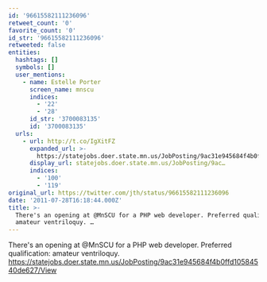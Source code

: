 ```yaml
---
id: '96615582111236096'
retweet_count: '0'
favorite_count: '0'
id_str: '96615582111236096'
retweeted: false
entities:
  hashtags: []
  symbols: []
  user_mentions:
    - name: Estelle Porter
      screen_name: mnscu
      indices:
        - '22'
        - '28'
      id_str: '3700083135'
      id: '3700083135'
  urls:
    - url: http://t.co/IgXitFZ
      expanded_url: >-
        https://statejobs.doer.state.mn.us/JobPosting/9ac31e945684f4b0ffd10584540de627/View
      display_url: statejobs.doer.state.mn.us/JobPosting/9ac…
      indices:
        - '100'
        - '119'
original_url: https://twitter.com/jth/status/96615582111236096
date: '2011-07-28T16:18:44.000Z'
title: >-
  There's an opening at @MnSCU for a PHP web developer. Preferred qualification:
  amateur ventriloquy. …
---
```


There's an opening at @MnSCU for a PHP web developer. Preferred qualification: amateur ventriloquy. https://statejobs.doer.state.mn.us/JobPosting/9ac31e945684f4b0ffd10584540de627/View